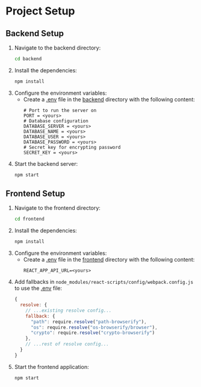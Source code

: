 
# Project Setup
## Backend Setup
1. Navigate to the backend directory:
    ```sh
    cd backend
    ```
2. Install the dependencies:
    ```sh
    npm install
    ```
3. Configure the environment variables:
    - Create a [.env](http://_vscodecontentref_/0) file in the [backend](http://_vscodecontentref_/1) directory with the following content:
        ```
        # Port to run the server on
        PORT = <yours>
        # Database configuration
        DATABASE_SERVER = <yours>
        DATABASE_NAME = <yours>
        DATABASE_USER = <yours>
        DATABASE_PASSWORD = <yours>
        # Secret key for encrypting password
        SECRET_KEY = <yours>
        ```
4. Start the backend server:
    ```sh
    npm start
    ```


## Frontend Setup
1. Navigate to the frontend directory:
    ```sh
    cd frontend
    ```
2. Install the dependencies:
    ```sh
    npm install
    ```
3. Configure the environment variables:
    - Create a [.env](http://_vscodecontentref_/2) file in the [frontend](http://_vscodecontentref_/3) directory with the following content:
        ```
        REACT_APP_API_URL=<yours>
        ```
4. Add fallbacks in `node_modules/react-scripts/config/webpack.config.js` to use the [.env](http://_vscodecontentref_/4) file:
    ```js
    {
      resolve: {
        // ...existing resolve config...
        fallback: {
          "path": require.resolve("path-browserify"),
          "os": require.resolve("os-browserify/browser"),
          "crypto": require.resolve("crypto-browserify")
        },
        // ...rest of resolve config...
      }
    }
    ```
5. Start the frontend application:
    ```sh
    npm start
    ```

